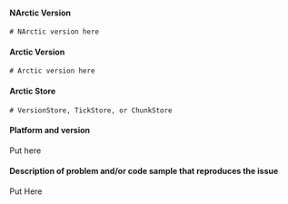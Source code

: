 #### NArctic Version

```
# NArctic version here
```

#### Arctic Version

```
# Arctic version here
```

#### Arctic Store

```
# VersionStore, TickStore, or ChunkStore
```

#### Platform and version

Put here

#### Description of problem and/or code sample that reproduces the issue

Put Here